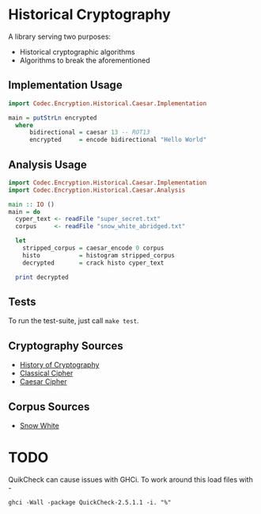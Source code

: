 Historical Cryptography
=======================

A library serving two purposes:

* Historical cryptographic algorithms
* Algorithms to break the aforementioned

## Implementation Usage

```haskell
import Codec.Encryption.Historical.Caesar.Implementation

main = putStrLn encrypted
  where
      bidirectional = caesar 13 -- ROT13
      encrypted     = encode bidirectional "Hello World"
```

## Analysis Usage

```haskell
import Codec.Encryption.Historical.Caesar.Implementation
import Codec.Encryption.Historical.Caesar.Analysis

main :: IO ()
main = do
  cyper_text <- readFile "super_secret.txt"
  corpus     <- readFile "snow_white_abridged.txt"

  let
    stripped_corpus = caesar_encode 0 corpus
    histo           = histogram stripped_corpus
    decrypted       = crack histo cyper_text

  print decrypted
```

## Tests

To run the test-suite, just call `make test`.

## Cryptography Sources

* [History of Cryptography](http://en.wikipedia.org/wiki/History_of_cryptography)
* [Classical Cipher       ](http://en.wikipedia.org/wiki/Classical_cipher)
* [Caesar Cipher          ](http://en.wikipedia.org/wiki/Caesar_cipher)

## Corpus Sources

* [Snow White             ](http://www.gutenberg.org/dirs/etext04/grimm10a.txt)

# TODO

QuikCheck can cause issues with GHCi. To work around this load files with -

    ghci -Wall -package QuickCheck-2.5.1.1 -i. "%"
